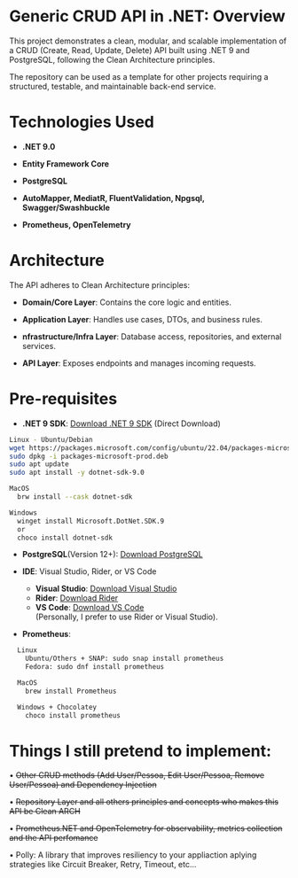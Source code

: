 # Generic CRUD API in .NET: Overview

This project demonstrates a clean, modular, and scalable implementation of a CRUD (Create, Read, Update, Delete) API built using .NET 9 and PostgreSQL, following the Clean Architecture principles.

The repository can be used as a template for other projects requiring a structured, testable, and maintainable back-end service.

# Technologies Used

- **.NET 9.0**

- **Entity Framework Core**

- **PostgreSQL**

- **AutoMapper, MediatR, FluentValidation, Npgsql, Swagger/Swashbuckle**

- **Prometheus, OpenTelemetry**

# Architecture

The API adheres to Clean Architecture principles:

- **Domain/Core Layer**: Contains the core logic and entities.

- **Application Layer**: Handles use cases, DTOs, and business rules.

- **nfrastructure/Infra Layer**: Database access, repositories, and external services.

- **API Layer**: Exposes endpoints and manages incoming requests.

# Pre-requisites

- **.NET 9 SDK**: [Download .NET 9 SDK](https://dotnet.microsoft.com/download/dotnet/9.0) (Direct Download)
```bash
Linux - Ubuntu/Debian
wget https://packages.microsoft.com/config/ubuntu/22.04/packages-microsoft-prod.deb
sudo dpkg -i packages-microsoft-prod.deb
sudo apt update
sudo apt install -y dotnet-sdk-9.0
```
```bash
MacOS 
  brw install --cask dotnet-sdk
```
```bash
Windows
  winget install Microsoft.DotNet.SDK.9
  or
  choco install dotnet-sdk
```
- **PostgreSQL**(Version 12+): [Download PostgreSQL](https://www.postgresql.org/download/)


- **IDE**: Visual Studio, Rider, or VS Code

    - **Visual Studio**: [Download Visual Studio](https://visualstudio.microsoft.com/downloads/)
    - **Rider**: [Download Rider](https://www.jetbrains.com/rider/download/)
    - **VS Code**: [Download VS Code](https://code.visualstudio.com/Download)  
      (Personally, I prefer to use Rider or Visual Studio).
  

- **Prometheus**:
    
```bash
  Linux
    Ubuntu/Others + SNAP: sudo snap install prometheus
    Fedora: sudo dnf install prometheus
 ```
```bash
  MacOS
    brew install Prometheus
 ```
```bash
  Windows + Chocolatey
    choco install prometheus
 ```

# Things I still pretend to implement:

•⁠  ⁠~~Other CRUD methods (Add User/Pessoa, Edit User/Pessoa, Remove User/Pessoa) and Dependency Injection~~

•⁠  ⁠~~Repository Layer and all others principles and concepts who makes this API be Clean ARCH~~

•⁠  ⁠~~Prometheus.NET and OpenTelemetry for observability, metrics collection and the API perfomance~~

•⁠  ⁠Polly: A library that improves resiliency to your appliaction aplying strategies like Circuit Breaker, Retry, Timeout, etc...
